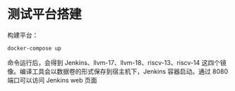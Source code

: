 # 测试平台搭建

构建平台：

```bash
docker-compose up
```



命令运行后，会得到 Jenkins、llvm-17、llvm-18、riscv-13、riscv-14 这四个镜像。编译工具会以数据卷的形式保存到宿主机下，Jenkins 容器启动。通过 8080 端口可以访问 Jenkins web 页面

